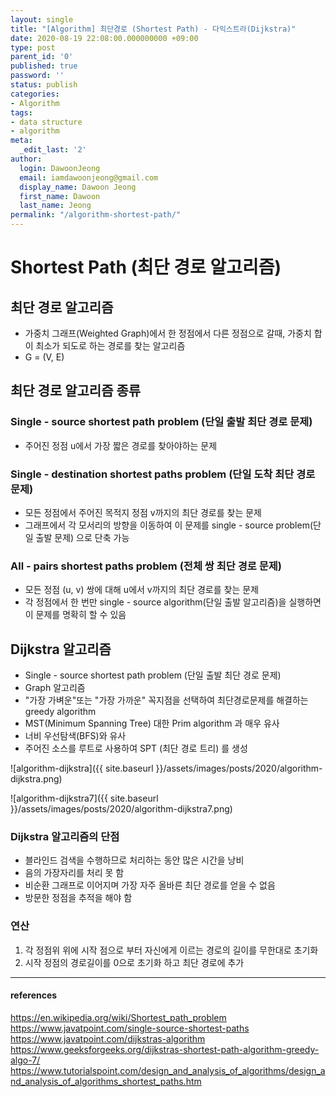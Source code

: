 ```yaml
---
layout: single
title: "[Algorithm] 최단경로 (Shortest Path) - 다익스트라(Dijkstra)"
date: 2020-08-19 22:08:00.000000000 +09:00
type: post
parent_id: '0'
published: true
password: ''
status: publish
categories:
- Algorithm
tags:
- data structure
- algorithm
meta:
  _edit_last: '2'
author:
  login: DawoonJeong
  email: iamdawoonjeong@gmail.com
  display_name: Dawoon Jeong
  first_name: Dawoon
  last_name: Jeong
permalink: "/algorithm-shortest-path/"
---
```

# Shortest Path (최단 경로 알고리즘)

## 최단 경로 알고리즘
- 가중치 그래프(Weighted Graph)에서 한 정점에서 다른 정점으로 갈때, 가중치 합이 최소가 되도로 하는 경로를 찾는 알고리즘
- G = (V, E)

## 최단 경로 알고리즘 종류

### Single - source shortest path problem (단일 출발 최단 경로 문제)
- 주어진 정점 u에서 가장 짧은 경로를 찾아야하는 문제

### Single - destination shortest paths problem (단일 도착 최단 경로 문제)
- 모든 정점에서 주어진 목적지 정점 v까지의 최단 경로를 찾는 문제
- 그래프에서 각 모서리의 방향을 이동하여 이 문제를 single - source problem(단일 출발 문제) 으로 단축 가능

###  All - pairs shortest paths problem (전체 쌍 최단 경로 문제)
- 모든 정점 (u, v) 쌍에 대해 u에서 v까지의 최단 경로를 찾는 문제
- 각 정점에서 한 번만 single - source algorithm(단일 출발 알고리즘)을 실행하면이 문제를 명확히 할 수 있음


## Dijkstra 알고리즘
- Single - source shortest path problem (단일 출발 최단 경로 문제)
- Graph 알고리즘
- "가장 가벼운"또는 "가장 가까운" 꼭지점을 선택하여 최단경로문제를 해결하는 greedy algorithm
- MST(Minimum Spanning Tree) 대한 Prim algorithm 과 매우 유사
- 너비 우선탐색(BFS)와 유사
- 주어진 소스를 루트로 사용하여 SPT (최단 경로 트리) 를 생성


![algorithm-dijkstra]({{ site.baseurl }}/assets/images/posts/2020/algorithm-dijkstra.png)

![algorithm-dijkstra7]({{ site.baseurl }}/assets/images/posts/2020/algorithm-dijkstra7.png)

### Dijkstra 알고리즘의 단점
- 블라인드 검색을 수행하므로 처리하는 동안 많은 시간을 낭비
- 음의 가장자리를 처리 못 함
- 비순환 그래프로 이어지며 가장 자주 올바른 최단 경로를 얻을 수 없음  
- 방문한 정점을 추적을 해야 함

### 연산
1. 각 정점위 위에 시작 점으로 부터 자신에게 이르는 경로의 길이를 무한대로 초기화
2. 시작 정점의 경로길이를 0으로 초기화 하고 최단 경로에 추가



---
#### references
<https://en.wikipedia.org/wiki/Shortest_path_problem>  
<https://www.javatpoint.com/single-source-shortest-paths>  
<https://www.javatpoint.com/dijkstras-algorithm>  
<https://www.geeksforgeeks.org/dijkstras-shortest-path-algorithm-greedy-algo-7/>
<https://www.tutorialspoint.com/design_and_analysis_of_algorithms/design_and_analysis_of_algorithms_shortest_paths.htm>    
